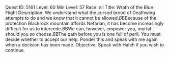 Quest ID: 5161
Level: 60
Min Level: 57
Race: nil
Title: Wrath of the Blue Flight
Description: We understand what the cursed brood of Deathwing attempts to do and we know that it cannot be allowed.$B$BBecause of the protection Blackrock mountain affords Nefarian, it has become increasingly difficult for us to intercede.$B$BWe can, however, empower you, mortal - should you so choose.$B$BThe path before you is one full of peril. You must decide whether to accept our help. Ponder this and speak with me again when a decision has been made.
Objective: Speak with Haleh if you wish to continue.
